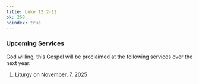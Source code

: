 ```yaml
---
title: Luke 12.2-12
pk: 268
noindex: true
---
```


### Upcoming Services

God willing, this Gospel will be proclaimed at the following services over the next year:


1. Liturgy on [November,  7, 2025](https://orthocal.info/readings/gregorian/2025/11/07/)
